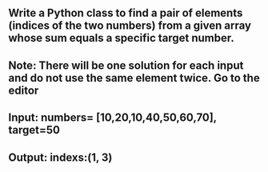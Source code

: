 ## Write a Python class to find a pair of elements (indices of the two numbers) from a given array whose sum equals a specific target number.
## Note: There will be one solution for each input and do not use the same element twice. Go to the editor
## Input: numbers= [10,20,10,40,50,60,70], target=50
## Output: indexs:(1, 3)
